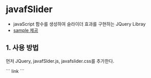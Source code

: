 <h1>javafSlider</h1>
<ul>
    <li>javaScript 함수를 생성하여 슬라이더 효과를 구현하는 JQuery Libray</li>
    <li><a href="">sample 제공<a></li>
</ul>
<h2>1. 사용 방법</h2>
<p>먼저 JQuery, javafSlder.js, javafslider.css를 추가한다.</p>
```
link
```
